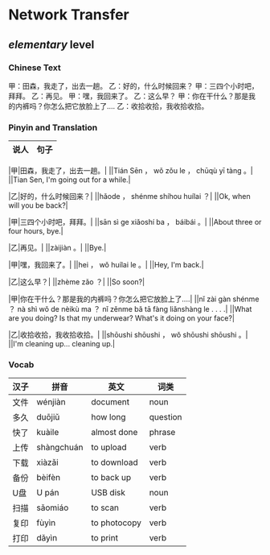 # Network Transfer
## *elementary* level

### Chinese Text
甲：田森，我走了，出去一趟。
乙：好的，什么时候回来？
甲：三四个小时吧，拜拜。
乙：再见。
甲：嘿，我回来了。
乙：这么早？
甲：你在干什么？那是我的内裤吗？你怎么把它放脸上了....
乙：收拾收拾，我收拾收拾。

### Pinyin and Translation
|说人|句子|
|----|----|

|甲|田森，我走了，出去一趟。|
||Tián Sēn ， wǒ zǒu le ， chūqù yī tàng 。|
||Tian Sen, I'm going out for a while.|

|乙|好的，什么时候回来？|
||hǎode ， shénme shíhou huílai ？|
||Ok, when will you be back?|

|甲|三四个小时吧，拜拜。|
||sān sì ge xiǎoshí ba ， báibái 。|
||About three or four hours, bye.|

|乙|再见。|
||zàijiàn 。|
||Bye.|

|甲|嘿，我回来了。|
||hei ， wǒ huílai le 。|
||Hey, I'm back.|

|乙|这么早？|
||zhème zǎo ？|
||So soon?|

|甲|你在干什么？那是我的内裤吗？你怎么把它放脸上了....|
||nǐ zài gàn shénme ？ nà shì wǒ de nèikù ma ？ nǐ zěnme bǎ tā fàng liǎnshàng le . . . .|
||What are you doing? Is that my underwear? What's it doing on your face?|

|乙|收拾收拾，我收拾收拾。|
||shōushi  shōushi ， wǒ shōushi  shōushi 。|
||I'm cleaning up... cleaning up.|
### Vocab
|汉子|拼音|英文|词类|
|----|----|----|----|
|文件|wénjiàn|document|noun|
|多久|duōjiǔ|how long|question|
|快了|kuàile|almost done|phrase|
|上传|shàngchuán|to upload|verb|
|下载|xiàzǎi|to download|verb|
|备份|bèifèn|to back up|verb|
|U盘|U pán|USB disk|noun|
|扫描|sǎomiáo|to scan|verb|
|复印|fùyìn|to photocopy|verb|
|打印|dǎyìn|to print|verb|
